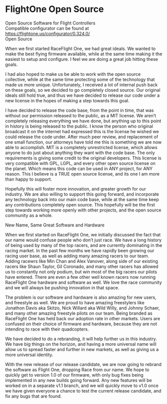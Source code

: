 # FlightOne Open Source
Open Source Software for Flight Controllers  
Compatible configurator can be found at https://flightone.us/configurator/0.324.0/  
Open Source  

When we first started RaceFlight One, we had great ideals.  We wanted to make the best flying firmware available, while at
the same time making it the easiest to setup and configure.  I feel we are doing a great job hitting these goals.    

I had also hoped to make us be able to work with the open source collective, while at the same time protecting some of the technology that made us more unique.  Unfortunately, I received a lot of internal push back on these goals, so we decided to go completely closed source.  Our original ideals still hold true, and thus we have decided to release our code under a new license in the hopes of making a step towards this goal.  

I have decided to release the code base, from the point in time, that was without our permission released to the public, as a MIT license.  We aren’t completely releasing everything we have done, but anything up to this point in history is being released to the public.  I know the person who original broadcast it on the internet had expressed this is the license he wished we could release the code under.  After much peer review, and replacement of one small function, our attorneys have told me this is something we are now able to accomplish.  MIT is a completely unrestricted license, which allows anyone to do just about anything they want with the code base.   The only requirements is giving some credit to the original developers.  This license is very compatible with GPL, LGPL, and every other open source license on the planet.  Which means this code can be used in ANY project, for ANY reason.  This I believe is a TRUE open source license, and its one I am more than happy to support.

Hopefully this will foster more innovation, and greater growth for our industry.   We are also willing to support this going forward, and incorporate any technology back into our main code base, while at the same time keep any contributions completely open source.    This hopefully will be the first step towards working more openly with other projects, and the open source community as a whole.    


New Name, Same Great Software and Hardware

When we first started on RaceFlight One, we initially discussed the fact that our name would confuse people who don’t just race.  We have a long history of being used by many of the top racers, and are currently dominating in the racing market.  In the past few months we have rapidly been growing our racing user base, as well as adding many amazing racers to our team.  Adding racewrs like Min Chan and Alex Vanover, along side of our existing racers like Shaun Taylor, Gil Coronado, and many other racers  has allowed us to constantly not only podium, but win most of the big racers our pilots have entered. There are even a few other well known racers now running RaceFlight One hardware and software as well.   We love the race community and we will always be pushing innovation in that space.  

The problem is our software and hardware is also amazing for new users, and freestyle as well.  We are proud to have amazing freestylers like Jonathon Davis aka Skitzo, Nick Willard aka Wild Willy, and Johnny Schaer, and many other amazing freestyle pilots on our team.  Being branded as RaceFlight One has held back our adoption rate in other markets.  Users are confused on their choice of firmware and hardware, because they are not  intending to race with their quadcopters.  

We have decided to do a rebranding, it will help further us in this industry.  We have big things on the horizon, and having a more universal name will allow us to spread faster and further in new markets, as well as giving us a more universal identity.  

With the new release of our release candidate, we are now going to rebrand the software as Flight One, dropping Race from our name.  We hope to quickly get to version 1.0 of our firmware, with only bug fixes being implemented in any new builds going forward.  Any new features will be worked on in a separate v1.1 branch, and we will quickly move to v1.0 once we have given everyone a chance to test the current release candidate, and fix any bugs that are found.  
